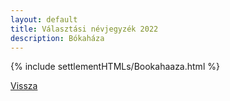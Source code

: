 ```yaml
---
layout: default
title: Választási névjegyzék 2022
description: Bókaháza
---
```


{% include settlementHTMLs/Bookahaaza.html %}

[Vissza](../)
